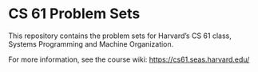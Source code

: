 CS 61 Problem Sets
==================

This repository contains the problem sets for Harvard’s CS 61 class, Systems
Programming and Machine Organization.

For more information, see the course wiki:
https://cs61.seas.harvard.edu/
